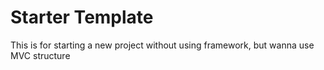 # Starter Template

This is for starting a new project without using framework, but wanna use MVC structure